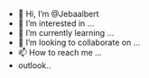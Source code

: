 - 👋 Hi, I’m @Jebaalbert
- 👀 I’m interested in ...
- 🌱 I’m currently learning ...
- 💞️ I’m looking to collaborate on ...
- 📫 How to reach me ...
-  outlook..

<!---
Jebaalbert/Jebaalbert is a ✨ special ✨ repository because its `README.md` (this file) appears on your GitHub profile.
You can click the Preview link to take a look at your changes.
--->
